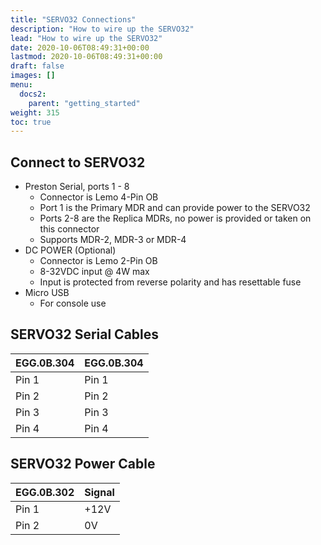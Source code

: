 ```yaml
---
title: "SERVO32 Connections"
description: "How to wire up the SERVO32"
lead: "How to wire up the SERVO32"
date: 2020-10-06T08:49:31+00:00
lastmod: 2020-10-06T08:49:31+00:00
draft: false
images: []
menu:
  docs2:
    parent: "getting_started"
weight: 315
toc: true
---
```


## Connect to SERVO32

- Preston Serial, ports 1 - 8
  - Connector is Lemo 4-Pin OB
  - Port 1 is the Primary MDR and can provide power to the SERVO32
  - Ports 2-8 are the Replica MDRs, no power is provided or taken on this connector
  - Supports MDR-2, MDR-3 or MDR-4
- DC POWER (Optional)
  - Connector is Lemo 2-Pin OB
  - 8-32VDC input @ 4W max
  - Input is protected from reverse polarity and has resettable fuse
- Micro USB
  - For console use

## SERVO32 Serial Cables

| EGG.0B.304 | EGG.0B.304 |
| ---------- | ---------- |
| Pin 1 | Pin 1 |
| Pin 2 | Pin 2 |
| Pin 3 | Pin 3 |
| Pin 4 | Pin 4 |

## SERVO32 Power Cable

| EGG.0B.302 | Signal |
| ---------- | ------ |
| Pin 1 | +12V |
| Pin 2 | 0V |
